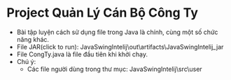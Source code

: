 # Project Quản Lý Cán Bộ Công Ty
- Bài tập luyện cách sử dụng file trong Java là chính, cùng một số chức năng khác.
- File JAR(click to run): JavaSwingIntelij\out\artifacts\JavaSwingIntelij_jar
- File CongTy.java là file đầu tiên khi khởi chạy.
- Chú ý: 
	+ Các file người dùng trong thư mục: JavaSwingIntelij\src\user
